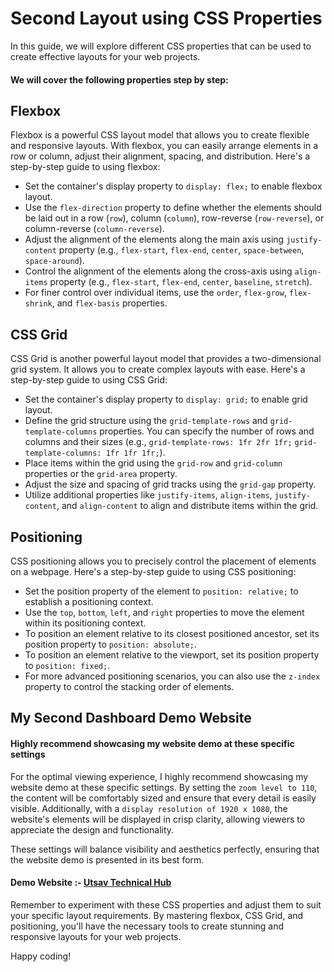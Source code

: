 # Second Layout using CSS Properties

In this guide, we will explore different CSS properties that can be used to create effective layouts for your web projects.

#### We will cover the following properties step by step:

## Flexbox

Flexbox is a powerful CSS layout model that allows you to create flexible and responsive layouts. With flexbox, you can easily arrange elements in a row or column, adjust their alignment, spacing, and distribution. Here's a step-by-step guide to using flexbox:

- Set the container's display property to `display: flex;` to enable flexbox layout.
- Use the `flex-direction` property to define whether the elements should be laid out in a row (`row`), column (`column`), row-reverse (`row-reverse`), or column-reverse (`column-reverse`).
- Adjust the alignment of the elements along the main axis using `justify-content` property (e.g., `flex-start`, `flex-end`, `center`, `space-between`, `space-around`).
- Control the alignment of the elements along the cross-axis using `align-items` property (e.g., `flex-start`, `flex-end`, `center`, `baseline`, `stretch`).
- For finer control over individual items, use the `order`, `flex-grow`, `flex-shrink`, and `flex-basis` properties.

## CSS Grid

CSS Grid is another powerful layout model that provides a two-dimensional grid system. It allows you to create complex layouts with ease. Here's a step-by-step guide to using CSS Grid:

- Set the container's display property to `display: grid;` to enable grid layout.
- Define the grid structure using the `grid-template-rows` and `grid-template-columns` properties. You can specify the number of rows and columns and their sizes (e.g., `grid-template-rows: 1fr 2fr 1fr;` `grid-template-columns: 1fr 1fr 1fr;`).
- Place items within the grid using the `grid-row` and `grid-column` properties or the `grid-area` property.
- Adjust the size and spacing of grid tracks using the `grid-gap` property.
- Utilize additional properties like `justify-items`, `align-items`, `justify-content`, and `align-content` to align and distribute items within the grid.

## Positioning

CSS positioning allows you to precisely control the placement of elements on a webpage. Here's a step-by-step guide to using CSS positioning:

- Set the position property of the element to `position: relative;` to establish a positioning context.
- Use the `top`, `bottom`, `left`, and `right` properties to move the element within its positioning context.
- To position an element relative to its closest positioned ancestor, set its position property to `position: absolute;`.
- To position an element relative to the viewport, set its position property to `position: fixed;`.
- For more advanced positioning scenarios, you can also use the `z-index` property to control the stacking order of elements.

## My Second Dashboard Demo Website

#### Highly recommend showcasing my website demo at these specific settings

For the optimal viewing experience, I highly recommend showcasing my website demo at these specific settings. By setting the `zoom level to 110`, the content will be comfortably sized and ensure that every detail is easily visible. Additionally, with a `display resolution of 1920 x 1080`, the website's elements will be displayed in crisp clarity, allowing viewers to appreciate the design and functionality.

These settings will balance visibility and aesthetics perfectly, ensuring that the website demo is presented in its best form.

#### Demo Website :- [Utsav Technical Hub](https://socialmedia-management-dashboard.netlify.app/)

Remember to experiment with these CSS properties and adjust them to suit your specific layout requirements. By mastering flexbox, CSS Grid, and positioning, you'll have the necessary tools to create stunning and responsive layouts for your web projects.

Happy coding!
